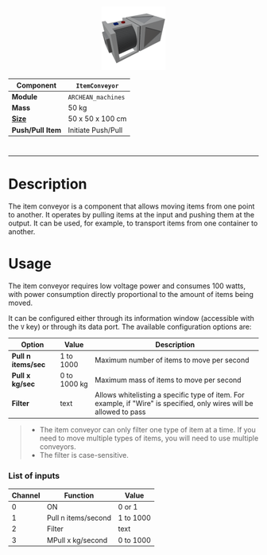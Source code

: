 <p align="center">
  <img src="ItemConveyor.png" />
</p>

|Component|`ItemConveyor`|
|---|---|
|**Module**|`ARCHEAN_machines`|
|**Mass**|50 kg|
|[**Size**](# "Based on the component's occupancy in a fixed 25cm grid.")|50 x 50 x 100 cm|
|**Push/Pull Item**|Initiate Push/Pull|
#
---

# Description
The item conveyor is a component that allows moving items from one point to another. It operates by pulling items at the input and pushing them at the output. It can be used, for example, to transport items from one container to another.

# Usage
The item conveyor requires low voltage power and consumes 100 watts, with power consumption directly proportional to the amount of items being moved.

It can be configured either through its information window (accessible with the `V` key) or through its data port.
The available configuration options are:

|Option|Value|Description|
|---|---|---|
|**Pull n items/sec**|1 to 1000|Maximum number of items to move per second|
|**Pull x kg/sec**|0 to 1000 kg|Maximum mass of items to move per second|
|**Filter**|text|Allows whitelisting a specific type of item. For example, if "Wire" is specified, only wires will be allowed to pass|

> - The item conveyor can only filter one type of item at a time. If you need to move multiple types of items, you will need to use multiple conveyors.
> - The filter is case-sensitive.

### List of inputs
|Channel|Function|Value|
|---|---|---|
|0|ON|0 or 1|
|1|Pull n items/second|1 to 1000|
|2|Filter|text|
|3|MPull x kg/second|0 to 1000|

